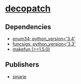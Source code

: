 # [decopatch](https://pypi.org/project/decopatch)

## Dependencies
- [enum34; python_version<'3.4'](packages/e/enum34.md)
- [funcsigs; python_version<'3.3'](packages/f/funcsigs.md)
- [makefun (>=1.5.0)](packages/m/makefun.md)



## Publishers
- [smarie](https://pypi.org/user/smarie)

